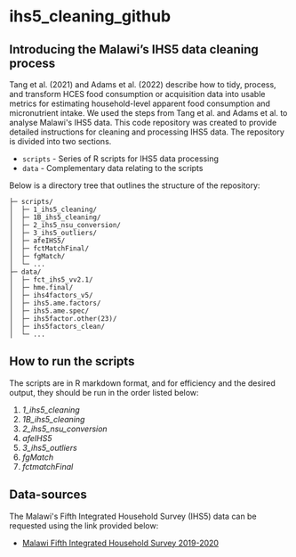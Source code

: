 # ihs5_cleaning_github


## Introducing the Malawi’s IHS5 data cleaning process

Tang et al. (2021) and Adams et al. (2022) describe how to tidy, process, and transform HCES food consumption or acquisition data into usable metrics for estimating household-level apparent food consumption and micronutrient intake. We used the steps from Tang et al. and Adams et al. to analyse Malawi's IHS5 data.  This code repository was created to provide detailed instructions for cleaning and processing IHS5 data. The repository is divided into two sections. 

* `scripts` - Series of R scripts for IHS5 data processing<br>
* `data` - Complementary data relating to the scripts<br>

Below is a directory tree that outlines the structure of the repository:

```
├─ scripts/
│  ├─ 1_ihs5_cleaning/
│  ├─ 1B_ihs5_cleaning/
│  ├─ 2_ihs5_nsu_conversion/
│  ├─ 3_ihs5_outliers/
│  ├─ afeIHS5/
│  ├─ fctMatchFinal/
│  ├─ fgMatch/
│  └─ ...
├─ data/                              
│  ├─ fct_ihs5_vv2.1/
│  ├─ hme.final/
│  ├─ ihs4factors_v5/
│  ├─ ihs5.ame.factors/
│  ├─ ihs5.ame.spec/
│  ├─ ihs5factor.other(23)/
│  ├─ ihs5factors_clean/
│  └─ ...

```
## How to run the scripts 
The scripts are in R markdown format, and for efficiency and the desired output, they should be run in the order listed below: 

 1. *1_ihs5_cleaning*
 2. *1B_ihs5_cleaning*
 3. *2_ihs5_nsu_conversion*
 4. *afeIHS5*
 5. *3_ihs5_outliers*
 6. *fgMatch*
 7. *fctmatchFinal*

## Data-sources
The Malawi's Fifth Integrated Household Survey (IHS5) data can be requested using the link provided below: <br>

* [Malawi Fifth Integrated Household Survey 2019-2020](https://microdata.worldbank.org/index.php/catalog/3818) <br>

